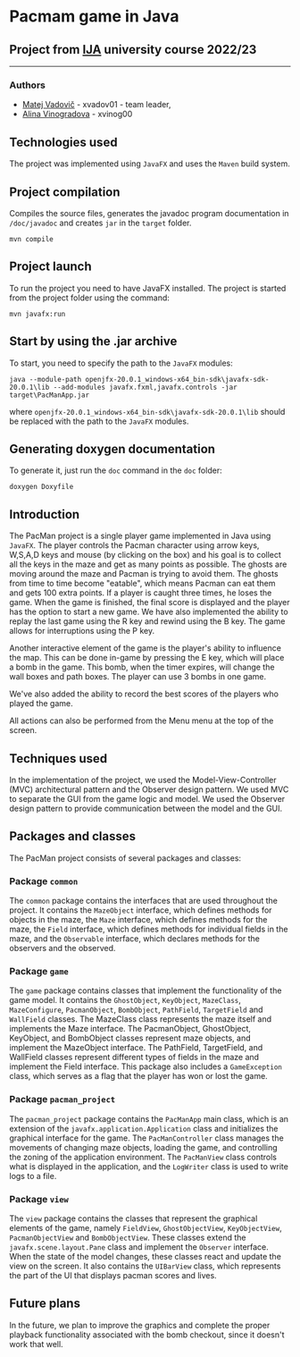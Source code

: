 # Pacmam game in Java
## Project from [IJA](https://www.fit.vut.cz/study/course/IJA/.en) university course 2022/23
----------------------------

### Authors
- [Matej Vadovič](https://github.com/Matej-V) - xvadov01 - team leader,
- [Alina Vinogradova](https://github.com/jsemaljaa) - xvinog00

## Technologies used

The project was implemented using `JavaFX` and uses the `Maven` build system.

## Project compilation

Compiles the source files, generates the javadoc program documentation in `/doc/javadoc` and creates `jar` in the `target` folder.
```
mvn compile
```

## Project launch

To run the project you need to have JavaFX installed. The project is started from the project folder using the command:
```
mvn javafx:run
```

## Start by using the .jar archive

To start, you need to specify the path to the `JavaFX` modules:
```
java --module-path openjfx-20.0.1_windows-x64_bin-sdk\javafx-sdk-20.0.1\lib --add-modules javafx.fxml,javafx.controls -jar target\PacManApp.jar
```
where `openjfx-20.0.1_windows-x64_bin-sdk\javafx-sdk-20.0.1\lib` should be replaced with the path to the `JavaFX` modules.

## Generating doxygen documentation

To generate it, just run the `doc` command in the `doc` folder:
```
doxygen Doxyfile
```

## Introduction

The PacMan project is a single player game implemented in Java using `JavaFX`. 
The player controls the Pacman character using arrow keys, W,S,A,D keys and mouse (by clicking on the box) and his goal is to collect all the keys in the maze and get as many points as possible.
The ghosts are moving around the maze and Pacman is trying to avoid them. The ghosts from time to time become "eatable", which means Pacman can eat them and gets 100 extra points. 
If a player is caught three times, he loses the game. 
When the game is finished, the final score is displayed and the player has the option to start a new game. 
We have also implemented the ability to replay the last game using the R key and rewind using the B key. 
The game allows for interruptions using the P key.

Another interactive element of the game is the player's ability to influence the map. 
This can be done in-game by pressing the E key, which will place a bomb in the game.
This bomb, when the timer expires, will change the wall boxes and path boxes. The player can use 3 bombs in one game.

We've also added the ability to record the best scores of the players who played the game.

All actions can also be performed from the Menu menu at the top of the screen.

## Techniques used
In the implementation of the project, we used the Model-View-Controller (MVC) architectural pattern and the Observer design pattern. 
We used MVC to separate the GUI from the game logic and model. We used the Observer design pattern to provide communication between the model and the GUI.

## Packages and classes

The PacMan project consists of several packages and classes:

### Package `common`

The `common` package contains the interfaces that are used throughout the project. 
It contains the `MazeObject` interface, which defines methods for objects in the maze, the `Maze` interface, which defines methods for the maze, the `Field` interface, which defines methods for individual fields in the maze, and the `Observable` interface, which declares methods for the observers and the observed.

### Package `game`

The `game` package contains classes that implement the functionality of the game model. It contains the `GhostObject`, `KeyObject`, `MazeClass`, `MazeConfigure`, `PacmanObject`, `BombObject`, `PathField`, `TargetField` and `WallField` classes. 
The MazeClass class represents the maze itself and implements the Maze interface. The PacmanObject, GhostObject, KeyObject, and BombObject classes represent maze objects, and implement the MazeObject interface. 
The PathField, TargetField, and WallField classes represent different types of fields in the maze and implement the Field interface. 
This package also includes a `GameException` class, which serves as a flag that the player has won or lost the game.

### Package `pacman_project`

The `pacman_project` package contains the `PacManApp` main class, which is an extension of the `javafx.application.Application` class and initializes the graphical interface for the game. 
The `PacManController` class manages the movements of changing maze objects, loading the game, and controlling the zoning of the application environment. 
The `PacManView` class controls what is displayed in the application, and the `LogWriter` class is used to write logs to a file.

### Package `view`
The `view` package contains the classes that represent the graphical elements of the game, namely `FieldView`, `GhostObjectView`, `KeyObjectView`, `PacmanObjectView` and `BombObjectView`. 
These classes extend the `javafx.scene.layout.Pane` class and implement the `Observer` interface. 
When the state of the model changes, these classes react and update the view on the screen. It also contains the `UIBarView` class, which represents the part of the UI that displays pacman scores and lives.

## Future plans

In the future, we plan to improve the graphics and complete the proper playback functionality associated with the bomb checkout, since it doesn't work that well.
